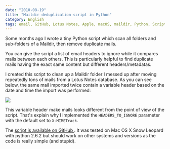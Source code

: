 ```yaml
---
date: "2010-08-19"
title: "Maildir deduplication script in Python"
category: English
tags: email, GitHub, Lotus Notes, Apple, macOS, maildir, Python, Script, Mac OS X 10.6 Snow Leopard
---
```


Some months ago I wrote a tiny Python script which scan all folders and
sub-folders of a Maildir, then remove duplicate mails.

You can give the script a list of email headers to ignore while it compares
mails between each others. This is particularly helpful to find duplicate mails
having the exact same content but different headers/metadatas.

I created this script to clean up a Maildir folder I messed up after moving
repeatedly tons of mails from a Lotus Notes database. As you can see below, the
same mail imported twice contain a variable header based on the date and time
the import was performed:

![]({attach}lotus-notes-x-mimetrack-mail-header.png)

This variable header make mails looks different from the point of view of the
script. That's explain why I implemented the `HEADERS_TO_IGNORE` parameter with
the default set to `X-MIMETrack`.

The [script is available on GitHub
](https://github.com/kdeldycke/maildir-deduplicate). It was tested on Mac OS X
Snow Leopard with python 2.6.2 but should work on other systems and versions as
the code is really simple (and stupid).
